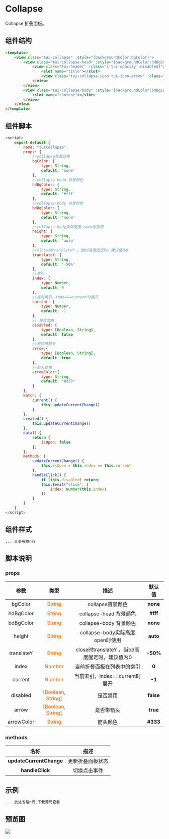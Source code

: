# Collapse
Collapse 折叠面板。

## 组件结构
``` html
<template>
	<view class="tui-collapse" :style="{backgroundColor:bgColor}">
		<view class="tui-collapse-head" :style="{backgroundColor:hdBgColor}" @tap.stop="handleClick">
			<view class="tui-header" :class="{'tui-opacity':disabled}">
				<slot name="title"></slot>
				<view class="tui-collapse-icon tui-icon-arrow" :class="{'tui-icon-active':isOpen}" :style="{color:arrowColor}" v-if="arrow"></view>
			</view>
		</view>
		<view class="tui-collapse-body" :style="{backgroundColor:bdBgColor,transform: isOpen ? 'translateY(0)' : `translateY(${translateY})`,height:isOpen?height:'0'}">
			<slot name="content"></slot>
		</view>
	</view>
</template>
``` 

## 组件脚本
``` js
<script>
	export default {
		name: "tuiCollapse",
		props: {
			//collapse背景颜色
			bgColor: {
				type: String,
				default: 'none'
			},
			//collapse-head 背景颜色
			hdBgColor: {
				type: String,
				default: '#fff'
			},
			//collapse-body 背景颜色
			bdBgColor: {
				type: String,
				default: 'none'
			},
			//collapse-body实际高度 open时使用
			height: {
				type: String,
				default: 'auto'
			},
			//close时translateY ，当bd高度固定时，建议值为0
			translateY: {
				type: String,
				default: '-50%'
			},
			//索引
			index: {
				type: Number,
				default: 0
			},
			//当前索引，index==current时展开
			current: {
				type: Number,
				default: -1
			},
			// 是否禁用
			disabled: {
				type: [Boolean, String],
				default: false
			},
			//是否带箭头
			arrow:{
				type: [Boolean, String],
				default: true
			},
			//箭头颜色
			arrowColor:{
				type: String,
				default: "#333"
			}
		},
		watch: {
			current() {
				this.updateCurrentChange()
			}
		},
		created() {
			this.updateCurrentChange()
		},
		data() {
			return {
				isOpen: false
			};
		},
		methods: {
			updateCurrentChange() {
				this.isOpen = this.index == this.current
			},
			handleClick() {
				if (this.disabled) return;
				this.$emit("click", {
					index: Number(this.index)
				})
			}
		}
	}
</script>
``` 

## 组件样式

``` css
... 此处省略n行
``` 

## 脚本说明

###   props

|参数			|类型											|描述											|默认值			|
| :------------:| :------------:								| :------------:								| :------------:|
|bgColor		|<font color=#e96900>String</font>				|collapse背景颜色								|**none**		|
|hdBgColor		|<font color=#e96900>String</font>				|collapse-head 背景颜色							|**#fff**		|
|bdBgColor		|<font color=#e96900>String</font>				|collapse-body 背景颜色							|**none**		|
|height			|<font color=#e96900>String</font>				|collapse-body实际高度 open时使用				|**auto**		|
|translateY		|<font color=#e96900>String</font>				|close时translateY ，当bd高度固定时，建议值为0	|**-50%**		|
|index			|<font color=#e96900>Number</font>				|当前折叠面板在列表中的索引						|**0**			|
|current		|<font color=#e96900>Number</font>				|当前索引，index==current时展开					|**-1**			|
|disabled		|<font color=#e96900>[Boolean, String]</font>	|是否禁用										|**false**		|
|arrow			|<font color=#e96900>[Boolean, String]</font>	|是否带箭头										|**true**		|
|arrowColor		|<font color=#e96900>String</font>				|箭头颜色										|**#333**		|


###  methods

|名称					|描述				|
|:------------:			|:------------:		|
|**updateCurrentChange**|更新折叠面板状态	|
|**handleClick**		|切换点击事件		|

## 示例

``` js
... 此处省略n行,下载源码查看
``` 

## 预览图
![](https://thorui.cn/img/V140/6.png)
